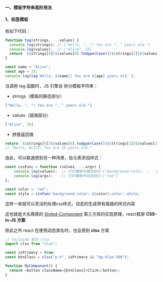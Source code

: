 #### 一、模板字符串高阶用法
#### 1、标签模板
有如下代码：
```javascript
function tag(strings, ...values) {
  console.log(strings); // ["Hello, ", "! You are ", " years old."]
  console.log(values);  // ["Alice", 25]
  return `${strings[0]}${values[0].toUpperCase()}${strings[1]}${values[1]}${strings[2]}`;
}

const name = "Alice";
const age = 25;
console.log(tag`Hello, ${name}! You are ${age} years old.`);
```
当调用 tag 函数时，JS 引擎会 拆分模板字符串：
- strings（模板的静态部分）
```javascript
["Hello, ", "! You are ", " years old."]
```
- values（插值部分）
```javascript
["Alice", 25]
```
- 拼接返回值
```javascript
return `${strings[0]}${values[0].toUpperCase()}${strings[1]}${values[1]}${strings[2]}`;
// "Hello, ALICE! You are 25 years old."
```
由此，可以联通想到另一种场景，给元素添加样式：
```javascript
const cssFunc = function (values, ...args) {
    console.log(values);  // 打印模板中静态部分 ['background-color: ', ';color: white;']
    console.log(args);    // 打印模板中动态部分 ['red']
};

const color = 'red';
const style = cssFunc`background-color: ${color};color: white;`
```
这样一来就可以灵活的处理css样式，动态的生成带有插值的样式内容<br>

这也就是大名鼎鼎的 [Styled-Component](https://styled-components.com/docs) 第三方库的实现原理，react框架 **CSS-in-JS 方案** 

除此之外 react 在使用动态类名时，也会用到 **clsx** 方案
```javascript
// Tailwind 配合 clsx
import clsx from "clsx";

const isPrimary = true;
const btnClass = clsx("p-4", isPrimary && "bg-blue-500");

function MyComponent() {
  return <button className={btnClass}>Click</button>;
}
```



